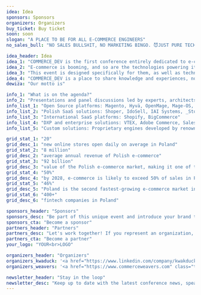 ```yaml
---
idea: Idea
sponsors: Sponsors
organizers: Organizers
buy_ticket: Buy ticket
soon: soon
slogan: "A PLACE TO BE FOR ALL E-COMMERCE ENGINEERS"
no_sales_bull: "NO SALES BULLSHIT, NO MARKETING BINGO. 😈JUST PURE TECH KNOW-HOW."

idea_header: Idea
idea_1: "COMMERCE_DEV is the first conference entirely dedicated to e-commerce IT specialists - not marketers or salespeople!"
idea_2: "E-commerce is booming, and so are the technologies powering it. Frameworks, programming languages, systems - the choice is vast, but one thing remains constant: developers and architects are the backbone of digital commerce."
idea_3: "This event is designed specifically for them, as well as technical leads, team leads, product owners and project managers."
idea_4: "COMMERCE_DEV is a place to share knowledge and experiences, no matter what framework or programming language you use."
dewiza: "Our motto is"

info_1: "What is on the agenda?"
info_2: "Presentations and panel discussions led by experts, architects, and maintainers of the most recognized e-commerce solutions:"
info_list_1: "Open Source platforms: Magento, Hyvä, OpenMage, Mage-OS, OroCommerce, PrestaShop, WooCommerce, Shopware, Sylius, Ibexa"
info_list_2: "Polish SaaS solutions: Shoper, IdoSell, IAI Systems, _Stores"
info_list_3: "International SaaS platforms: Shopify, BigCommerce"
info_list_4: "DXP and enterprise solutions: VTEX, Adobe Commerce, Salesforce, SAP Hybris, commercetools, Spryker, HTC, Oracle"
info_list_5: "Custom solutions: Proprietary engines developed by renowned agencies and bespoke implementations"

grid_stat_1: "20"
grid_desc_1: "new online stores open daily on average in Poland"
grid_stat_2: "8 million"
grid_desc_2: "average annual revenue of Polish e-commerce"
grid_stat_3: "92 billion"
grid_desc_3: "value of the Polish e-commerce market, making it one of the fastest-growing in Europe"
grid_stat_4: "50%"
grid_desc_4: "by 2028, e-commerce is likely to exceed 50% of sales in Poland"
grid_stat_5: "46%"
grid_desc_5: "Poland is the second fastest-growing e-commerce market in Europe and the leader in Central and Eastern Europe"
grid_stat_6: "400+"
grid_desc_6: "fintech companies in Poland"

sponsors_header: "Sponsors"
sponsors_desc: "Be part of this unique event and introduce your brand to the best IT specialists in e-commerce. We offer a range of promotional opportunities from branded stands to dedicated speaking slots. Contact us to find out more!"
sponsors_cta: "Become a sponsor"
partners_header: "Partners"
partners_desc: "Let's work together! If you represent an organization, tech community, media, or business interested in supporting technology development, join our partner network at COMMERCE_DEV. Together we can create a memorable event."
partners_cta: "Become a partner"
your_logo: "YOUR<br>LOGO"

organizers_header: "Organizers"
organizers_kwaduck: '<a href="https://www.linkedin.com/company/kwakduck" class="text-yellow-200 underline underline-offset-4" target="_blank">KwakDuck</a> - the crew behind the last 8 editions of PHPers Summit, the largest PHP developer conference in Poland, with around 1000 participants each year.'
organizers_weavers: '<a href="https://www.commerceweavers.com" class="text-yellow-200 underline underline-offset-4" target="_blank">Commerce Weavers</a> - an e-commerce agency founded by former Sylius core team members, co-organizing the Summit as a technology partner for the past 3 years.'

newsletter_header: "Stay in the loop"
newsletter_desc: "Keep up to date with the latest conference news, speaker announcements and agenda updates. Subscribe to our newsletter and receive exclusive updates straight to your inbox!"
---
```

